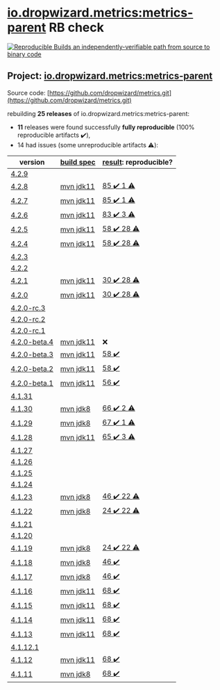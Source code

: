 [io.dropwizard.metrics:metrics-parent](https://search.maven.org/artifact/io.dropwizard.metrics/metrics-parent/) RB check
=======

[![Reproducible Builds](https://reproducible-builds.org/images/logos/rb.svg) an independently-verifiable path from source to binary code](https://reproducible-builds.org/)

## Project: [io.dropwizard.metrics:metrics-parent](https://search.maven.org/artifact/io.dropwizard.metrics/metrics-parent/)

Source code: [https://github.com/dropwizard/metrics.git](https://github.com/dropwizard/metrics.git)

rebuilding **25 releases** of io.dropwizard.metrics:metrics-parent:
- **11** releases were found successfully **fully reproducible** (100% reproducible artifacts :heavy_check_mark:),
- 14 had issues (some unreproducible artifacts :warning:):

| version | [build spec](BUILDSPEC.md) | [result](https://reproducible-builds.org/docs/jvm/): reproducible? |
| -- | --------- | ------ |
| [4.2.9](https://search.maven.org/artifact/io.dropwizard/dropwizard-project/4.2.9/pom) | | |
| [4.2.8](https://search.maven.org/artifact/io.dropwizard.metrics/metrics-parent/4.2.8/pom) | [mvn jdk11](dropwizard-metrics-4.2.8.buildspec) | [85 :heavy_check_mark:  1 :warning:](metrics-parent-4.2.8.buildcompare) |
| [4.2.7](https://search.maven.org/artifact/io.dropwizard.metrics/metrics-parent/4.2.7/pom) | [mvn jdk11](dropwizard-metrics-4.2.7.buildspec) | [85 :heavy_check_mark:  1 :warning:](metrics-parent-4.2.7.buildcompare) |
| [4.2.6](https://search.maven.org/artifact/io.dropwizard.metrics/metrics-parent/4.2.6/pom) | [mvn jdk11](dropwizard-metrics-4.2.6.buildspec) | [83 :heavy_check_mark:  3 :warning:](metrics-parent-4.2.6.buildcompare) |
| [4.2.5](https://search.maven.org/artifact/io.dropwizard.metrics/metrics-parent/4.2.5/pom) | [mvn jdk11](dropwizard-metrics-4.2.5.buildspec) | [58 :heavy_check_mark:  28 :warning:](metrics-parent-4.2.5.buildcompare) |
| [4.2.4](https://search.maven.org/artifact/io.dropwizard.metrics/metrics-parent/4.2.4/pom) | [mvn jdk11](dropwizard-metrics-4.2.4.buildspec) | [58 :heavy_check_mark:  28 :warning:](metrics-parent-4.2.4.buildcompare) |
| [4.2.3](https://search.maven.org/artifact/io.dropwizard.metrics/metrics-parent/4.2.3/pom) | | |
| [4.2.2](https://search.maven.org/artifact/io.dropwizard.metrics/metrics-parent/4.2.2/pom) | | |
| [4.2.1](https://search.maven.org/artifact/io.dropwizard.metrics/metrics-parent/4.2.1/pom) | [mvn jdk11](dropwizard-metrics-4.2.1.buildspec) | [30 :heavy_check_mark:  28 :warning:](metrics-parent-4.2.1.buildcompare) |
| [4.2.0](https://search.maven.org/artifact/io.dropwizard.metrics/metrics-parent/4.2.0/pom) | [mvn jdk11](dropwizard-metrics-4.2.0.buildspec) | [30 :heavy_check_mark:  28 :warning:](metrics-parent-4.2.0.buildcompare) |
| [4.2.0-rc.3](https://search.maven.org/artifact/io.dropwizard.metrics/metrics-parent/4.2.0-rc.3/pom) | | |
| [4.2.0-rc.2](https://search.maven.org/artifact/io.dropwizard.metrics/metrics-parent/4.2.0-rc.2/pom) | | |
| [4.2.0-rc.1](https://search.maven.org/artifact/io.dropwizard.metrics/metrics-parent/4.2.0-rc.1/pom) | | |
| [4.2.0-beta.4](https://search.maven.org/artifact/io.dropwizard.metrics/metrics-parent/4.2.0-beta.4/pom) | [mvn jdk11](dropwizard-metrics-4.2.0-beta.4.buildspec) | :x: |
| [4.2.0-beta.3](https://search.maven.org/artifact/io.dropwizard.metrics/metrics-parent/4.2.0-beta.3/pom) | [mvn jdk11](dropwizard-metrics-4.2.0-beta.3.buildspec) | [58 :heavy_check_mark: ](metrics-servlets-4.2.0-beta.3.buildcompare) |
| [4.2.0-beta.2](https://search.maven.org/artifact/io.dropwizard.metrics/metrics-parent/4.2.0-beta.2/pom) | [mvn jdk11](dropwizard-metrics-4.2.0-beta.2.buildspec) | [58 :heavy_check_mark: ](metrics-servlets-4.2.0-beta.2.buildcompare) |
| [4.2.0-beta.1](https://search.maven.org/artifact/io.dropwizard.metrics/metrics-parent/4.2.0-beta.1/pom) | [mvn jdk11](dropwizard-metrics-4.2.0-beta.1.buildspec) | [56 :heavy_check_mark: ](metrics-servlets-4.2.0-beta.1.buildcompare) |
| [4.1.31](https://search.maven.org/artifact/io.dropwizard.metrics/metrics-parent/4.1.31/pom) | | |
| [4.1.30](https://search.maven.org/artifact/io.dropwizard.metrics/metrics-parent/4.1.30/pom) | [mvn jdk8](dropwizard-metrics-4.1.30.buildspec) | [66 :heavy_check_mark:  2 :warning:](metrics-parent-4.1.30.buildcompare) |
| [4.1.29](https://search.maven.org/artifact/io.dropwizard.metrics/metrics-parent/4.1.29/pom) | [mvn jdk8](dropwizard-metrics-4.1.29.buildspec) | [67 :heavy_check_mark:  1 :warning:](metrics-parent-4.1.29.buildcompare) |
| [4.1.28](https://search.maven.org/artifact/io.dropwizard.metrics/metrics-parent/4.1.28/pom) | [mvn jdk11](dropwizard-metrics-4.1.28.buildspec) | [65 :heavy_check_mark:  3 :warning:](metrics-parent-4.1.28.buildcompare) |
| [4.1.27](https://search.maven.org/artifact/io.dropwizard.metrics/metrics-parent/4.1.27/pom) | | |
| [4.1.26](https://search.maven.org/artifact/io.dropwizard.metrics/metrics-parent/4.1.26/pom) | | |
| [4.1.25](https://search.maven.org/artifact/io.dropwizard.metrics/metrics-parent/4.1.25/pom) | | |
| [4.1.24](https://search.maven.org/artifact/io.dropwizard.metrics/metrics-parent/4.1.24/pom) | | |
| [4.1.23](https://search.maven.org/artifact/io.dropwizard.metrics/metrics-parent/4.1.23/pom) | [mvn jdk8](dropwizard-metrics-4.1.23.buildspec) | [46 :heavy_check_mark:  22 :warning:](metrics-servlets-4.1.23.buildcompare) |
| [4.1.22](https://search.maven.org/artifact/io.dropwizard.metrics/metrics-parent/4.1.22/pom) | [mvn jdk8](dropwizard-metrics-4.1.22.buildspec) | [24 :heavy_check_mark:  22 :warning:](metrics-servlets-4.1.22.buildcompare) |
| [4.1.21](https://search.maven.org/artifact/io.dropwizard.metrics/metrics-parent/4.1.21/pom) | | |
| [4.1.20](https://search.maven.org/artifact/io.dropwizard.metrics/metrics-parent/4.1.20/pom) | | |
| [4.1.19](https://search.maven.org/artifact/io.dropwizard.metrics/metrics-parent/4.1.19/pom) | [mvn jdk8](dropwizard-metrics-4.1.19.buildspec) | [24 :heavy_check_mark:  22 :warning:](metrics-servlets-4.1.19.buildcompare) |
| [4.1.18](https://search.maven.org/artifact/io.dropwizard.metrics/metrics-parent/4.1.18/pom) | [mvn jdk8](dropwizard-metrics-4.1.18.buildspec) | [46 :heavy_check_mark: ](metrics-servlets-4.1.18.buildcompare) |
| [4.1.17](https://search.maven.org/artifact/io.dropwizard.metrics/metrics-parent/4.1.17/pom) | [mvn jdk8](dropwizard-metrics-4.1.17.buildspec) | [46 :heavy_check_mark: ](metrics-servlets-4.1.17.buildcompare) |
| [4.1.16](https://search.maven.org/artifact/io.dropwizard.metrics/metrics-parent/4.1.16/pom) | [mvn jdk11](dropwizard-metrics-4.1.16.buildspec) | [68 :heavy_check_mark: ](metrics-servlets-4.1.16.buildcompare) |
| [4.1.15](https://search.maven.org/artifact/io.dropwizard.metrics/metrics-parent/4.1.15/pom) | [mvn jdk11](dropwizard-metrics-4.1.15.buildspec) | [68 :heavy_check_mark: ](metrics-servlets-4.1.15.buildcompare) |
| [4.1.14](https://search.maven.org/artifact/io.dropwizard.metrics/metrics-parent/4.1.14/pom) | [mvn jdk11](dropwizard-metrics-4.1.14.buildspec) | [68 :heavy_check_mark: ](metrics-servlets-4.1.14.buildcompare) |
| [4.1.13](https://search.maven.org/artifact/io.dropwizard.metrics/metrics-parent/4.1.13/pom) | [mvn jdk11](dropwizard-metrics-4.1.13.buildspec) | [68 :heavy_check_mark: ](metrics-servlets-4.1.13.buildcompare) |
| [4.1.12.1](https://search.maven.org/artifact/io.dropwizard.metrics/metrics-parent/4.1.12.1/pom) | | |
| [4.1.12](https://search.maven.org/artifact/io.dropwizard.metrics/metrics-parent/4.1.12/pom) | [mvn jdk11](dropwizard-metrics-4.1.12.buildspec) | [68 :heavy_check_mark: ](metrics-servlets-4.1.12.buildcompare) |
| [4.1.11](https://search.maven.org/artifact/io.dropwizard.metrics/metrics-parent/4.1.11/pom) | [mvn jdk8](dropwizard-metrics-4.1.11.buildspec) | [68 :heavy_check_mark: ](metrics-servlets-4.1.11.buildcompare) |
